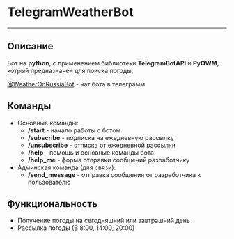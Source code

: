 # TelegramWeatherBot
____
## Описание
Бот на **python**, с применением библиотеки **TelegramBotAPI** и **PyOWM**, котрый предназначен для поиска погоды.

[@WeatherOnRussiaBot](https://t.me/WeatherOnRussiaBot) - чат бота в телеграмм
## Команды
- Основные команды:
  - **/start**              - начало работы с ботом
  - **/subscribe**          - подписка на ежедневную рассылку
  - **/unsubscribe**        - отписка от ежедневной рассылки
  - **/help**               - помощь и основные команды бота
  - **/help_me**            - форма отправки сообщений разработчику
- Админская команда (для связи):
  - **/send_message**       - отправка сообщения от разработчика к пользователю
## Функциональность
- Получение погоды на сегодняшний или завтрашний день
- Рассылка погоды (В 8:00, 14:00, 20:00)
